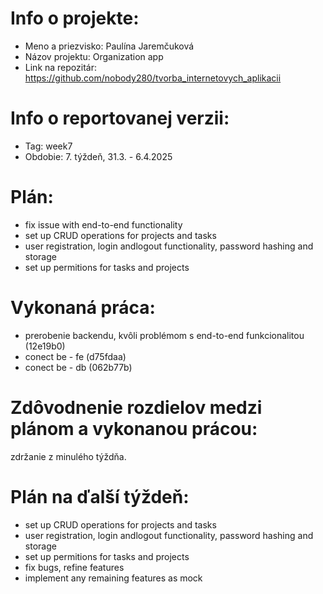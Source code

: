 # Info o projekte:
- Meno a priezvisko: Paulína Jaremčuková
- Názov projektu: Organization app
- Link na repozitár: https://github.com/nobody280/tvorba_internetovych_aplikacii

# Info o reportovanej verzii:  
- Tag: week7                   
- Obdobie: 7. týždeň, 31.3. - 6.4.2025 

# Plán:
- fix issue with end-to-end functionality
- set up CRUD operations for projects and tasks
- user registration, login andlogout functionality, password hashing and storage
- set up permitions for tasks and projects

# Vykonaná práca:
- prerobenie backendu, kvôli problémom s end-to-end funkcionalitou (12e19b0)
- conect be - fe (d75fdaa)
- conect be - db (062b77b)

# Zdôvodnenie rozdielov medzi plánom a vykonanou prácou:
zdržanie z minulého týždňa.

# Plán na ďalší týždeň:
- set up CRUD operations for projects and tasks
- user registration, login andlogout functionality, password hashing and storage
- set up permitions for tasks and projects
- fix bugs, refine features
- implement any remaining features as mock
